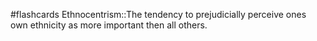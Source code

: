 #flashcards 
Ethnocentrism::The tendency to prejudicially perceive ones own ethnicity as more important then all others.
<!--SR:!2023-11-09,4,270-->
